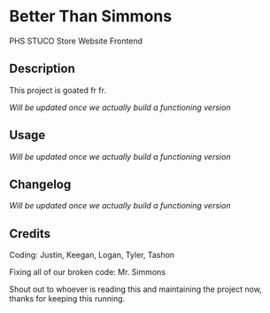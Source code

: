 # Better Than Simmons
PHS STUCO Store Website Frontend

## Description
This project is goated fr fr.

_Will be updated once we actually build a functioning version_

## Usage
_Will be updated once we actually build a functioning version_

## Changelog
_Will be updated once we actually build a functioning version_

## Credits
Coding: Justin, Keegan, Logan, Tyler, Tashon

Fixing all of our broken code: Mr. Simmons

Shout out to whoever is reading this and maintaining the project now, thanks for keeping this running.
